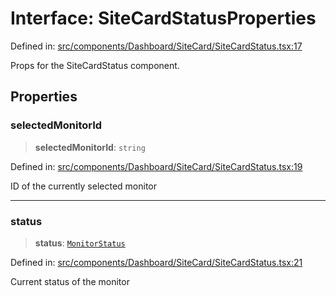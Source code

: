 # Interface: SiteCardStatusProperties

Defined in: [src/components/Dashboard/SiteCard/SiteCardStatus.tsx:17](https://github.com/Nick2bad4u/Uptime-Watcher/blob/8a1973382d5fe14c52996ecda381894eb7ecd4a6/src/components/Dashboard/SiteCard/SiteCardStatus.tsx#L17)

Props for the SiteCardStatus component.

## Properties

### selectedMonitorId

> **selectedMonitorId**: `string`

Defined in: [src/components/Dashboard/SiteCard/SiteCardStatus.tsx:19](https://github.com/Nick2bad4u/Uptime-Watcher/blob/8a1973382d5fe14c52996ecda381894eb7ecd4a6/src/components/Dashboard/SiteCard/SiteCardStatus.tsx#L19)

ID of the currently selected monitor

***

### status

> **status**: [`MonitorStatus`](../../../../../../shared/types/type-aliases/MonitorStatus.md)

Defined in: [src/components/Dashboard/SiteCard/SiteCardStatus.tsx:21](https://github.com/Nick2bad4u/Uptime-Watcher/blob/8a1973382d5fe14c52996ecda381894eb7ecd4a6/src/components/Dashboard/SiteCard/SiteCardStatus.tsx#L21)

Current status of the monitor
